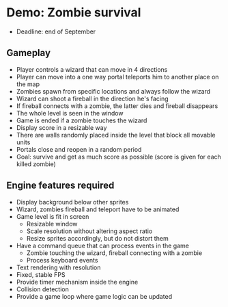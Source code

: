 # Demo: Zombie survival

- Deadline: end of September

## Gameplay

- Player controls a wizard that can move in 4 directions
- Player can move into a one way portal teleports him to another place on the map
- Zombies spawn from specific locations and always follow the wizard
- Wizard can shoot a fireball in the direction he's facing
- If fireball connects with a zombie, the latter dies and fireball disappears
- The whole level is seen in the window
- Game is ended if a zombie touches the wizard
- Display score in a resizable way
- There are walls randomly placed inside the level that block all movable units
- Portals close and reopen in a random period
- Goal: survive and get as much score as possible (score is given for each killed zombie)

## Engine features required

- Display background below other sprites
- Wizard, zombies fireball and teleport have to be animated
- Game level is fit in screen
    - Resizable window
    - Scale resolution without altering aspect ratio
    - Resize sprites accordingly, but do not distort them
- Have a command queue that can process events in the game
    - Zombie touching the wizard, fireball connecting with a zombie
    - Process keyboard events
- Text rendering with resolution
- Fixed, stable FPS
- Provide timer mechanism inside the engine
- Collision detection
- Provide a game loop where game logic can be updated
